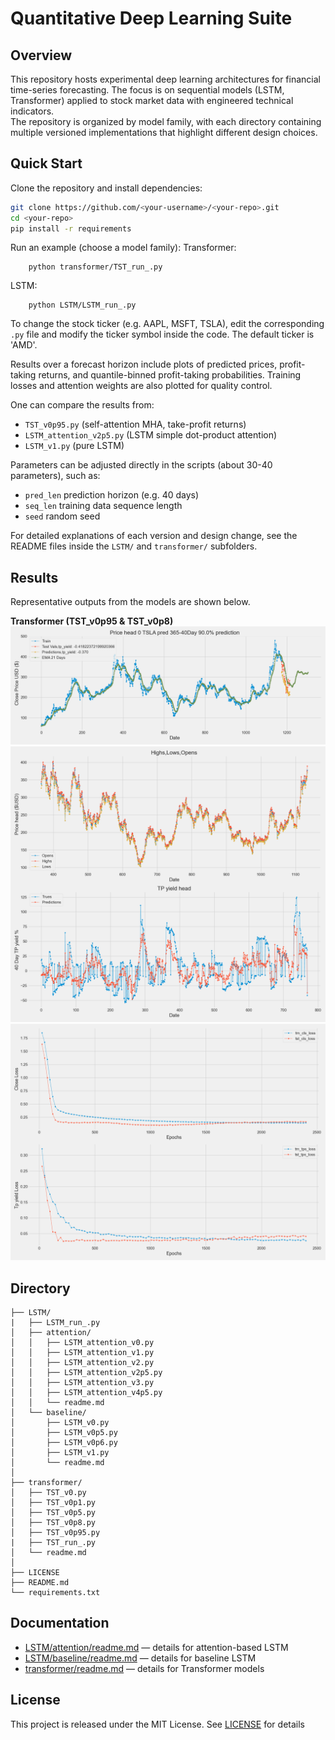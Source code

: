# Quantitative Deep Learning Suite

## Overview
This repository hosts experimental deep learning architectures for financial time-series forecasting. The focus is on sequential models (LSTM, Transformer) applied to stock market data with engineered technical indicators.  
The repository is organized by model family, with each directory containing multiple versioned implementations that highlight different design choices.

## Quick Start
Clone the repository and install dependencies:
```bash
git clone https://github.com/<your-username>/<your-repo>.git
cd <your-repo>
pip install -r requirements
```
Run an example (choose a model family):
Transformer:
```
    python transformer/TST_run_.py
```   
LSTM:
```
    python LSTM/LSTM_run_.py
```
To change the stock ticker (e.g. AAPL, MSFT, TSLA), edit the corresponding `.py` file and modify the ticker symbol inside the code. The default ticker is 'AMD'.

Results over a forecast horizon include plots of predicted prices, profit-taking returns, and quantile-binned profit-taking probabilities. Training losses and attention weights are also plotted for quality control.

One can compare the results from:
- `TST_v0p95.py` (self-attention MHA, take-profit returns)  
- `LSTM_attention_v2p5.py` (LSTM simple dot-product attention) 
- `LSTM_v1.py` (pure LSTM)

Parameters can be adjusted directly in the scripts (about 30-40 parameters), such as:
- `pred_len` prediction horizon (e.g. 40 days)  
- `seq_len` training data sequence length  
- `seed` random seed    

For detailed explanations of each version and design change, see the README files inside the `LSTM/` and `transformer/` subfolders.
## Results
Representative outputs from the models are shown below.

**Transformer (TST_v0p95 & TST_v0p8)**  
![Transformer windowed Predicted Prices](results/Price_prediction_TST_v0p8.png)  
![Transformer windowed Profit-taking returns](results/TP_return_TST_v0p8.png)  
![Transformer Training Loss](results/Loss_training_TST_v0p8.png)  

## Directory 
```
├── LSTM/
|   ├── LSTM_run_.py
│   ├── attention/
│   │   ├── LSTM_attention_v0.py
│   │   ├── LSTM_attention_v1.py
│   │   ├── LSTM_attention_v2.py
│   │   ├── LSTM_attention_v2p5.py
│   │   ├── LSTM_attention_v3.py
│   │   ├── LSTM_attention_v4p5.py
│   │   └── readme.md                
│   └── baseline/
│       ├── LSTM_v0.py
│       ├── LSTM_v0p5.py
│       ├── LSTM_v0p6.py
│       ├── LSTM_v1.py
│       └── readme.md               
│
├── transformer/
│   ├── TST_v0.py
│   ├── TST_v0p1.py
│   ├── TST_v0p5.py
│   ├── TST_v0p8.py
│   ├── TST_v0p95.py
|   ├── TST_run_.py
│   └── readme.md                   
│
├── LICENSE
├── README.md                     
└── requirements.txt
```

## Documentation
- [LSTM/attention/readme.md](./LSTM/attention/readme.md) — details for attention-based LSTM  
- [LSTM/baseline/readme.md](./LSTM/baseline/readme.md) — details for baseline LSTM  
- [transformer/readme.md](./transformer/readme.md) — details for Transformer models           

## License
This project is released under the MIT License. See [LICENSE](./LICENSE) for details
